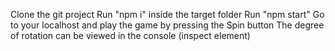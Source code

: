 Clone the git project
Run "npm i" inside the target folder
Run "npm start"
Go to your localhost and play the game by pressing the Spin button 
The degree of rotation can be viewed in the console (inspect element)
